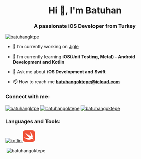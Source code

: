 <h1 align="center">Hi 👋, I'm Batuhan</h1>
<h3 align="center">A passionate iOS Developer from Turkey</h3>

<p align="left"> <a href="https://twitter.com/batuhangktpe" target="blank"><img src="https://img.shields.io/twitter/follow/batuhangktpe?logo=twitter&style=for-the-badge" alt="batuhangktpe" /></a> </p>

- 🔭 I’m currently working on [Jigle](getjigle.onelink.me/TQz5/d8390fb7)

- 🌱 I’m currently learning **iOS(Unit Testing, Metal) - Android Development and Kotlin**

- 💬 Ask me about **iOS Development and Swift**

- 📫 How to reach me **batuhangoktepe@icloud.com**

<h3 align="left">Connect with me:</h3>
<p align="left">
<a href="https://twitter.com/batuhangktpe" target="blank"><img align="center" src="https://raw.githubusercontent.com/rahuldkjain/github-profile-readme-generator/master/src/images/icons/Social/twitter.svg" alt="batuhangktpe" height="30" width="40" /></a>
<a href="https://linkedin.com/in/batuhangoktepe" target="blank"><img align="center" src="https://raw.githubusercontent.com/rahuldkjain/github-profile-readme-generator/master/src/images/icons/Social/linked-in-alt.svg" alt="batuhangoktepe" height="30" width="40" /></a>
<a href="https://www.hackerrank.com/batuhangoktepe" target="blank"><img align="center" src="https://raw.githubusercontent.com/rahuldkjain/github-profile-readme-generator/master/src/images/icons/Social/hackerrank.svg" alt="batuhangoktepe" height="30" width="40" /></a>
</p>

<h3 align="left">Languages and Tools:</h3>
<p align="left"> <a href="https://kotlinlang.org" target="_blank" rel="noreferrer"> <img src="https://www.vectorlogo.zone/logos/kotlinlang/kotlinlang-icon.svg" alt="kotlin" width="40" height="40"/> </a> <a href="https://developer.apple.com/swift/" target="_blank" rel="noreferrer"> <img src="https://raw.githubusercontent.com/devicons/devicon/master/icons/swift/swift-original.svg" alt="swift" width="40" height="40"/> </a> </p>

<p>&nbsp;<img align="center" src="https://github-readme-stats.vercel.app/api?username=batuhangoktepe&show_icons=true&locale=en" alt="batuhangoktepe" /></p>
